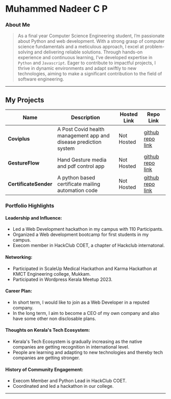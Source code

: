 # Muhammed Nadeer C P

### About Me

> As a final year Computer Science Engineering student, I’m passionate about Python and web development. With a strong grasp of computer science fundamentals and a meticulous approach, I excel at problem-solving and delivering reliable solutions. Through hands-on experience and continuous learning, I’ve developed expertise in `Python` and `Javascript`. Eager to contribute to impactful projects, I thrive in dynamic environments and adapt swiftly to new technologies, aiming to make a significant contribution to the field of software engineering.

---

## My Projects

| Name                  | Description                                                               | Hosted Link                              | Repo Link                                                               |
|-----------------------|---------------------------------------------------------------------------|------------------------------------------|-------------------------------------------------------------------------|
| **Coviplus**          | A Post Covid health management app and disease prediction system          | Not Hosted                               | [github repo link](https://github.com/MuhammedNadeer/coviplus)          |
| **GestureFlow**       | Hand Gesture media and pdf control app                                    | Not Hosted                               | [github repo link](https://github.com/asifmohammed3/Gesture-Flow)       |
| **CertificateSender** | A python based certificate mailing automation code                        | Not Hosted                               | [github repo link](https://github.com/MuhammedNadeer/certificate-sender)|


### Portfolio Highlights

#### Leadership and Influence:

- Led a Web Development hackathon in my campus with 110 Participants.
- Organized a Web development bootcamp for first students in my campus.
- Execom member in HackClub COET, a chapter of Hackclub internatonal.

#### Networking:

- Participated in ScaleUp Medical Hackathon and Karma Hackathon at KMCT Engineering college, Mukkam.
- Participated in Wordpress Kerala Meetup 2023.


#### Career Plan:

- In short term, I would like to join as a Web Developer in a reputed company.
- In the long term, I aim to become a CEO of my own company and also have some other non disclosable plans.

#### Thoughts on Kerala's Tech Ecosystem:

- Kerala's Tech Ecosystem is gradually increasing as the native companies are getting recognition in international level.
- People are learning and adapting to new technologies and thereby tech companies are getting stronger.


#### History of Community Engagement:

- Execom Member and Python Lead in HackClub COET.
- Coordinated and led a hackathon in our college.


---
